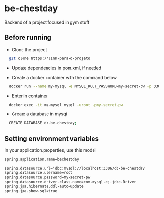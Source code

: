 # be-chestday

Backend of a project focused in gym stuff

## Before running

- Clone the project

```bash
  git clone https://link-para-o-projeto
```

- Update dependencies in pom.xml, if needed

- Create a docker container with the command below

```bash
  docker run --name my-mysql -e MYSQL_ROOT_PASSWORD=my-secret-pw -p 3306:3306 -d mysql:latest
```

- Enter in container 

```bash
  docker exec -it my-mysql mysql -uroot -pmy-secret-pw
```

- Create a database in mysql

```bash
  CREATE DATABASE db-be-chestday;
```
## Setting environment variables

In your application.properties, use this model

```bash
spring.application.name=bechestday

spring.datasource.url=jdbc:mysql://localhost:3306/db-be-chestday
spring.datasource.username=root
spring.datasource.password=my-secret-pw
spring.datasource.driver-class-name=com.mysql.cj.jdbc.Driver
spring.jpa.hibernate.ddl-auto=update
spring.jpa.show-sql=true
```
    
